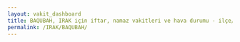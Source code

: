 ```yaml
---
layout: vakit_dashboard
title: BAQUBAH, IRAK için iftar, namaz vakitleri ve hava durumu - ilçe/eyalet seç
permalink: /IRAK/BAQUBAH/
---
```


<script type="text/javascript">
  var GLOBAL_COUNTRY = 'IRAK';
  var GLOBAL_CITY = 'BAQUBAH';
  var GLOBAL_STATE = '';
  var lat = 72;
  var lon = 21;
</script>
